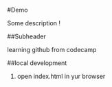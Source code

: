 #Demo



Some description !

##Subheader 

learning github from codecamp

##local  development 
1. open index.html in yur browser 